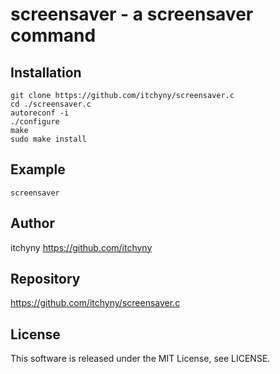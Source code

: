 # screensaver - a screensaver command
## Installation

    git clone https://github.com/itchyny/screensaver.c
    cd ./screensaver.c
    autoreconf -i
    ./configure
    make
    sudo make install

## Example

    screensaver

## Author
itchyny <https://github.com/itchyny>

## Repository
https://github.com/itchyny/screensaver.c

## License
This software is released under the MIT License, see LICENSE.
